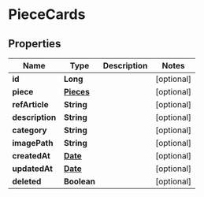 # PieceCards

## Properties
Name | Type | Description | Notes
------------ | ------------- | ------------- | -------------
**id** | **Long** |  |  [optional]
**piece** | [**Pieces**](Pieces.md) |  |  [optional]
**refArticle** | **String** |  |  [optional]
**description** | **String** |  |  [optional]
**category** | **String** |  |  [optional]
**imagePath** | **String** |  |  [optional]
**createdAt** | [**Date**](Date.md) |  |  [optional]
**updatedAt** | [**Date**](Date.md) |  |  [optional]
**deleted** | **Boolean** |  |  [optional]
